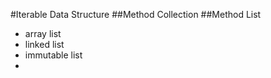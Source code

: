 #Iterable Data Structure
##Method Collection
##Method List
- array list
- linked list
- immutable list
- 
